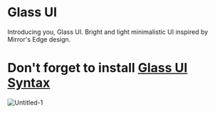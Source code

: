 # Glass UI

Introducing you, Glass UI. Bright and light minimalistic UI inspired by Mirror's Edge design.<br>
# Don't forget to install [Glass UI Syntax](https://atom.io/themes/glass-ui-syntax)

![Untitled-1](https://user-images.githubusercontent.com/38076644/62809715-caec5b80-bb0c-11e9-85f0-81778c4b5dd8.png)


